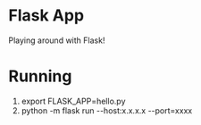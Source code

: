 # Flask App
Playing around with Flask!

# Running
1. export FLASK_APP=hello.py
2. python -m flask run --host:x.x.x.x --port=xxxx
